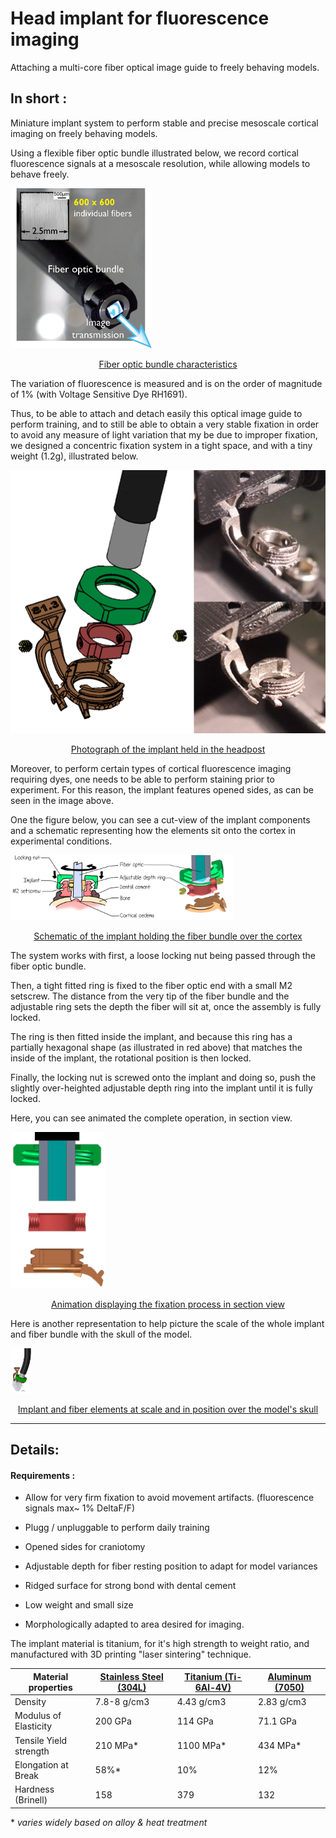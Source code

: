 # Head implant for fluorescence imaging

Attaching a multi-core fiber optical image guide to freely behaving models.

## In short :

Miniature implant system to perform stable and precise mesoscale cortical imaging on freely behaving models.

Using a flexible fiber optic bundle illustrated below, we record cortical fluorescence signals at a mesoscale resolution, while allowing models to behave freely.

<img src="Fibroscopy_schematic.png" alt="Fibroscopy_schematic" style="zoom:25%;" />

<p style="text-align : center; text-decoration: underline;">Fiber optic bundle characteristics</p>

The variation of fluorescence is measured and is on the order of magnitude of 1% (with Voltage Sensitive Dye RH1691).

Thus, to be able to attach and detach easily this optical image guide to perform training, and to still be able to obtain a very stable fixation in order to avoid any measure of light variation that my be due to improper fixation, we designed a concentric fixation system in a tight space, and with a tiny weight (1.2g), illustrated below.

![Photo - Schema](./Schema_photo1.png)



<p style="text-align : center; text-decoration: underline;">Photograph of the implant held in the headpost</p>

Moreover, to perform certain types of cortical fluorescence imaging requiring dyes, one needs to be able to perform staining prior to experiment. For this reason, the implant features opened sides, as can be seen in the image above.

One the figure below, you can see a cut-view of the implant components and a schematic representing how the elements sit onto the cortex in experimental conditions.



<img src="schemaDessinCrane.png" alt="DessinschemaCrane" style="zoom:35%;" />

<p style="text-align : center; text-decoration: underline;">Schematic of the implant holding the fiber bundle over the cortex</p>

The system works with first, a loose locking nut being passed through the fiber optic bundle. 

Then, a tight fitted ring is fixed to the fiber optic end with a small M2 setscrew. The distance from the very tip of the fiber bundle and the adjustable ring sets the depth the fiber will sit at, once the assembly is fully locked.

The ring is then fitted inside the implant, and because this ring has a partially hexagonal shape (as illustrated in red above) that matches the inside of the implant, the rotational position is then locked.

Finally, the locking nut is screwed onto the implant and doing so, push the slightly over-heighted adjustable depth ring into the implant until it is fully locked.

Here, you can see animated the complete operation, in section view.

<img src="ImplantSchema.gif" alt="Impplant fixation animation" style="max-width:30%;" />

<p style="text-align : center; text-decoration: underline;">Animation displaying the fixation process in section view</p>



Here is another representation to help picture the scale of the whole implant and fiber bundle with the skull of the model.

<img src="schema_4.png" alt="schema_4" style="zoom:7%;" />

<p style="text-align : center; text-decoration: underline;">Implant and fiber elements at scale and in position over the model's skull</p>



_____________

## Details:

#### Requirements :

- Allow for very firm fixation to avoid movement artifacts. (fluorescence signals max~ 1% DeltaF/F)
- Plugg / unpluggable to perform daily training

- Opened sides for craniotomy
- Adjustable depth for fiber resting position to adapt for model variances
- Ridged surface for strong bond with dental cement
- Low weight and small size
- Morphologically adapted to area desired for imaging.



The implant material is titanium, for it's high strength to weight ratio, and manufactured with 3D printing "laser sintering" technique.

| **Material properties** | **[Stainless Steel (304L)](http://asm.matweb.com/search/SpecificMaterial.asp?bassnum=MQ304L)** | [**Titanium (Ti-6Al-4V)**](http://asm.matweb.com/search/SpecificMaterial.asp?bassnum=MTP642) | **[Aluminum (7050)](http://asm.matweb.com/search/SpecificMaterial.asp?bassnum=MA7050T735)** |
| ----------------------- | ------------------------------------------------------------ | ------------------------------------------------------------ | ------------------------------------------------------------ |
| Density                 | 7.8-8 g/cm3                                                  | 4.43 g/cm3                                                   | 2.83 g/cm3                                                   |
| Modulus of Elasticity   | 200 GPa                                                      | 114 GPa                                                      | 71.1 GPa                                                     |
| Tensile Yield strength  | 210 MPa*                                                     | 1100 MPa*                                                    | 434 MPa*                                                     |
| Elongation at Break     | 58%*                                                         | 10%                                                          | 12%                                                          |
| Hardness (Brinell)      | 158                                                          | 379                                                          | 132                                                          |

\*  *varies widely based on alloy & heat treatment*



<!--VSD awake staining : using high resolution SLA 3D printing with flexible resin to create liquid tight chamber.-->





<!--Protection across days : head cap made in plastic with markings to identify models.-->



